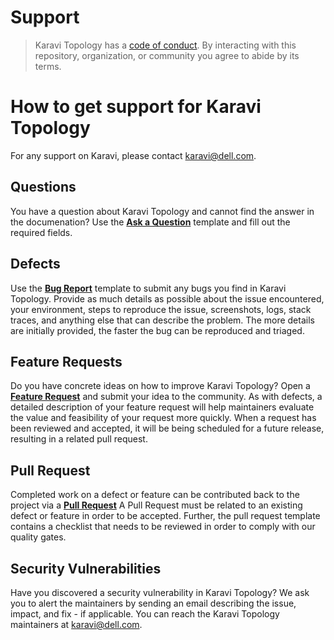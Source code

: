 # Support

> Karavi Topology has a [code of conduct](./docs/CODE_OF_CONDUCT.md).
> By interacting with this repository, organization, or community you agree to
> abide by its terms.

# How to get support for Karavi Topology

For any support on Karavi, please contact karavi@dell.com.

## Questions

You have a question about Karavi Topology and cannot find the answer in the documenation? 
Use the **[Ask a Question](https://github.com/dell/karavi-topology/issues)** template and fill out the required fields.

## Defects

Use the **[Bug Report](https://github.com/dell/karavi-topology/issues)** template to submit any bugs you find in Karavi Topology.
Provide as much details as possible about the issue encountered, your environment, steps to reproduce the issue,
screenshots, logs, stack traces, and anything else that can describe the problem. The more details are initially provided, the faster the bug can be reproduced and triaged.

## Feature Requests

Do you have concrete ideas on how to improve Karavi Topology? Open a **[Feature Request](https://github.com/dell/karavi-topology/issues)** and submit your idea to the community.
As with defects, a detailed description of your feature request will help maintainers evaluate the value and feasibility of your request more quickly.
When a request has been reviewed and accepted, it will be being scheduled for a future release, resulting in a related pull request.

## Pull Request

Completed work on a defect or feature can be contributed back to the project via a **[Pull Request](https://github.com/dell/karavi-topology/pulls)** 
A Pull Request must be related to an existing defect or feature in order to be accepted. Further, the pull request template contains a checklist that needs to be reviewed in order to comply with our quality gates.

## Security Vulnerabilities 

Have you discovered a security vulnerability in Karavi Topology? We ask you to alert the maintainers by sending an email describing the issue, impact, and 
fix - if applicable. You can reach the Karavi Topology maintainers at karavi@dell.com. 